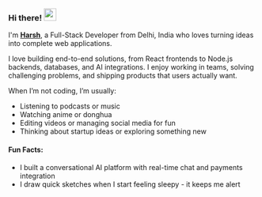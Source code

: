 ### Hi there! <img src="https://emojis.slackmojis.com/emojis/images/1536351075/4594/blob-wave.gif" width="25"/>

I'm [**Harsh**](https://thisisharsh7.vercel.app), a Full-Stack Developer from Delhi, India who loves turning ideas into complete web applications.

I love building end-to-end solutions, from React frontends to Node.js backends, databases, and AI integrations.
I enjoy working in teams, solving challenging problems, and shipping products that users actually want.

When I’m not coding, I’m usually:
- Listening to podcasts or music  
- Watching anime or donghua  
- Editing videos or managing social media for fun  
- Thinking about startup ideas or exploring something new

#### Fun Facts:

- I built a conversational AI platform with real-time chat and payments integration
- I draw quick sketches when I start feeling sleepy - it keeps me alert
